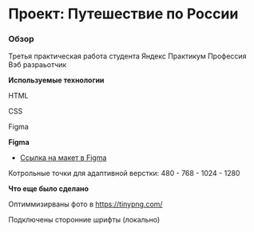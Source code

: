 # Проект: Путешествие по России

### Обзор
Третья практическая работа студента Яндекс Практикум
Профессия Вэб разраьотчик 

**Используемые технологии**

HTML

CSS

Figma

**Figma**

* [Ссылка на макет в Figma](https://www.figma.com/file/5S2WSbEFL6awjVWJ0NWL8Q/Sprint-3_-Russia-_-desktop-mobile?node-id=28503%3A0)

Котрольные точки для адаптивной верстки: 480 - 768 - 1024 - 1280

**Что еще было сделано**

Оптиммизирваны фото в https://tinypng.com/

Подключены сторонние шрифты (локально)
